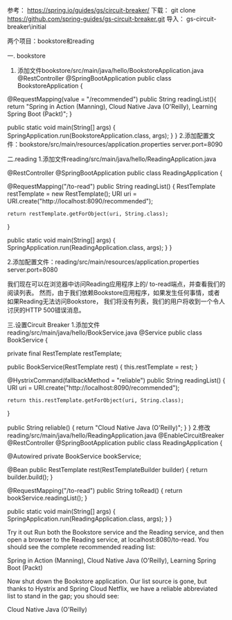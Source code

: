 参考：
https://spring.io/guides/gs/circuit-breaker/
下载：
git clone https://github.com/spring-guides/gs-circuit-breaker.git
导入：
gs-circuit-breaker\initial

两个项目：bookstore和reading

一. bookstore
1. 添加文件bookstore/src/main/java/hello/BookstoreApplication.java
@RestController
@SpringBootApplication
public class BookstoreApplication {

  @RequestMapping(value = "/recommended")
  public String readingList(){
    return "Spring in Action (Manning), Cloud Native Java (O'Reilly), Learning Spring Boot (Packt)";
  }

  public static void main(String[] args) {
    SpringApplication.run(BookstoreApplication.class, args);
  }
}
2.添加配置文件：bookstore/src/main/resources/application.properties
  server.port=8090
  
二.reading
1.添加文件reading/src/main/java/hello/ReadingApplication.java

@RestController
@SpringBootApplication
public class ReadingApplication {

  @RequestMapping("/to-read")
  public String readingList() {
    RestTemplate restTemplate = new RestTemplate();
    URI uri = URI.create("http://localhost:8090/recommended");

    return restTemplate.getForObject(uri, String.class);
  }

  public static void main(String[] args) {
    SpringApplication.run(ReadingApplication.class, args);
  }
}

2.添加配置文件：reading/src/main/resources/application.properties
  server.port=8080
  
我们现在可以在浏览器中访问Reading应用程序上的/ to-read端点，并查看我们的阅读列表。 
然而，由于我们依赖Bookstore应用程序，如果发生任何事情，或者如果Reading无法访问Bookstore，
我们将没有列表，我们的用户将收到一个令人讨厌的HTTP 500错误消息。

三.设置Circuit Breaker
1.添加文件reading/src/main/java/hello/BookService.java
@Service
public class BookService {

  private final RestTemplate restTemplate;

  public BookService(RestTemplate rest) {
    this.restTemplate = rest;
  }

  @HystrixCommand(fallbackMethod = "reliable")
  public String readingList() {
    URI uri = URI.create("http://localhost:8090/recommended");

    return this.restTemplate.getForObject(uri, String.class);
  }

  public String reliable() {
    return "Cloud Native Java (O'Reilly)";
  }
}
2.修改reading/src/main/java/hello/ReadingApplication.java
@EnableCircuitBreaker
@RestController
@SpringBootApplication
public class ReadingApplication {

  @Autowired
  private BookService bookService;

  @Bean
  public RestTemplate rest(RestTemplateBuilder builder) {
    return builder.build();
  }

  @RequestMapping("/to-read")
  public String toRead() {
    return bookService.readingList();
  }

  public static void main(String[] args) {
    SpringApplication.run(ReadingApplication.class, args);
  }
}

Try it out
Run both the Bookstore service and the Reading service, and then open a browser to the Reading service, at localhost:8080/to-read.
You should see the complete recommended reading list:

Spring in Action (Manning), Cloud Native Java (O'Reilly), Learning Spring Boot (Packt)

Now shut down the Bookstore application. Our list source is gone, but thanks to Hystrix and Spring Cloud Netflix, 
we have a reliable abbreviated list to stand in the gap; you should see:

Cloud Native Java (O'Reilly)
